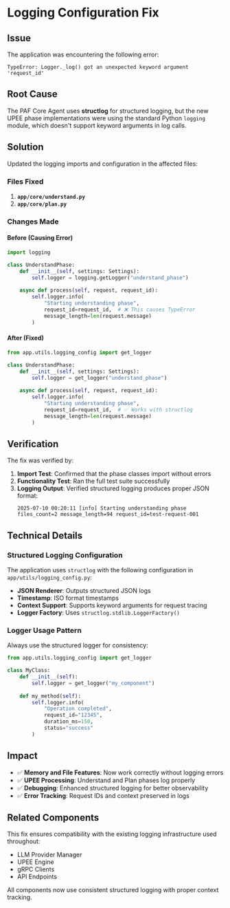 # Logging Configuration Fix

## Issue
The application was encountering the following error:
```
TypeError: Logger._log() got an unexpected keyword argument 'request_id'
```

## Root Cause
The PAF Core Agent uses **structlog** for structured logging, but the new UPEE phase implementations were using the standard Python `logging` module, which doesn't support keyword arguments in log calls.

## Solution
Updated the logging imports and configuration in the affected files:

### Files Fixed
1. **`app/core/understand.py`**
2. **`app/core/plan.py`**

### Changes Made

#### Before (Causing Error)
```python
import logging

class UnderstandPhase:
    def __init__(self, settings: Settings):
        self.logger = logging.getLogger("understand_phase")
    
    async def process(self, request, request_id):
        self.logger.info(
            "Starting understanding phase",
            request_id=request_id,  # ❌ This causes TypeError
            message_length=len(request.message)
        )
```

#### After (Fixed)
```python
from app.utils.logging_config import get_logger

class UnderstandPhase:
    def __init__(self, settings: Settings):
        self.logger = get_logger("understand_phase")
    
    async def process(self, request, request_id):
        self.logger.info(
            "Starting understanding phase",
            request_id=request_id,  # ✅ Works with structlog
            message_length=len(request.message)
        )
```

## Verification
The fix was verified by:

1. **Import Test**: Confirmed that the phase classes import without errors
2. **Functionality Test**: Ran the full test suite successfully
3. **Logging Output**: Verified structured logging produces proper JSON format:
   ```
   2025-07-10 00:20:11 [info] Starting understanding phase files_count=2 message_length=94 request_id=test-request-001
   ```

## Technical Details

### Structured Logging Configuration
The application uses `structlog` with the following configuration in `app/utils/logging_config.py`:

- **JSON Renderer**: Outputs structured JSON logs
- **Timestamp**: ISO format timestamps
- **Context Support**: Supports keyword arguments for request tracing
- **Logger Factory**: Uses `structlog.stdlib.LoggerFactory()`

### Logger Usage Pattern
Always use the structured logger for consistency:

```python
from app.utils.logging_config import get_logger

class MyClass:
    def __init__(self):
        self.logger = get_logger("my_component")
    
    def my_method(self):
        self.logger.info(
            "Operation completed",
            request_id="12345",
            duration_ms=150,
            status="success"
        )
```

## Impact
- ✅ **Memory and File Features**: Now work correctly without logging errors
- ✅ **UPEE Processing**: Understand and Plan phases log properly
- ✅ **Debugging**: Enhanced structured logging for better observability
- ✅ **Error Tracking**: Request IDs and context preserved in logs

## Related Components
This fix ensures compatibility with the existing logging infrastructure used throughout:
- LLM Provider Manager
- UPEE Engine
- gRPC Clients
- API Endpoints

All components now use consistent structured logging with proper context tracking.
